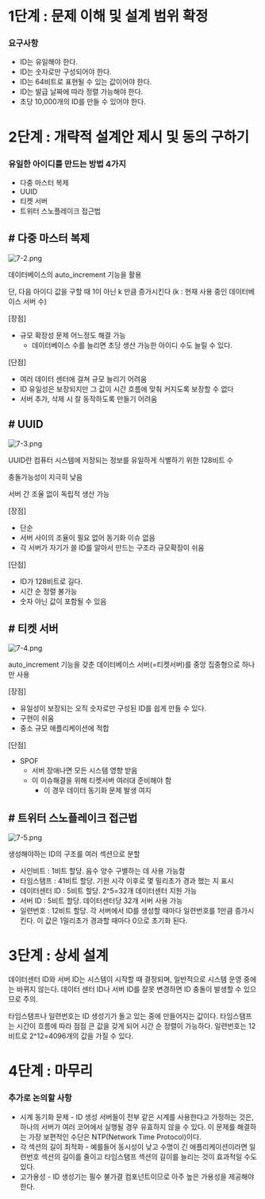 # 1단계 : 문제 이해 및 설계 범위 확정

### 요구사항

- ID는 유일해야 한다.
- ID는 숫자로만 구성되어야 한다.
- ID는 64비트로 표현될 수 있는 값이어야 한다.
- ID는 발급 날짜에 따라 정렬 가능해야 한다.
- 초당 10,000개의 ID를 만들 수 있어야 한다.

# 2단계 : 개략적 설계안 제시 및 동의 구하기

### 유일한 아이디를 만드는 방법 4가지

- 다중 마스터 복제
- UUID
- 티켓 서버
- 트위터 스노플레이크 접근법

## # 다중 마스터 복제

![7-2.png](https://s3-us-west-2.amazonaws.com/secure.notion-static.com/478fd944-aa19-4a55-904f-f1921bf82f7b/7-2.png)

데이터베이스의 auto_increment 기능을 활용

단, 다음 아이디 값을 구할 때 1이 아닌 k 만큼 증가시킨다 (k : 현재 사용 중인 데이터베이스 서버 수)

[장점]

- 규모 확장성 문제 어느정도 해결 가능
    - 데이터베이스 수를 늘리면 초당 생산 가능한 아이디 수도 늘릴 수 있다.

[단점]

- 여러 데이터 센터에 걸쳐 규모 늘리기 어려움
- ID 유일성은 보장되지만 그 값이 시간 흐름에 맞춰 커지도록 보장할 수 없다
- 서버 추가, 삭제 시 잘 동작하도록 만들기 어려움

## # UUID

![7-3.png](https://s3-us-west-2.amazonaws.com/secure.notion-static.com/d8a4d1a4-8003-4e06-b833-d9df17dde50a/7-3.png)

UUID란 컴퓨터 시스템에 저장되는 정보를 유일하게 식별하기 위한 128비트 수

충돌가능성이 지극히 낮음

서버 간 조율 없이 독립적 생산 가능

[장점] 

- 단순
- 서버 사이의 조율이 필요 없어 동기화 이슈 없음
- 각 서버가 자기가 쓸 ID를 알아서 만드는 구조라 규모확장이 쉬움

[단점]

- ID가 128비트로 길다.
- 시간 순 정렬 불가능
- 숫자 아닌 값이 포함될 수 있음

## # 티켓 서버

![7-4.png](https://s3-us-west-2.amazonaws.com/secure.notion-static.com/e786c28c-1758-49c6-8f63-d8aec583ffe2/7-4.png)

auto_increment 기능을 갖춘 데이터베이스 서버(=티켓서버)를 중앙 집중형으로 하나만 사용

[장점]

- 유일성이 보장되는 오직 숫자로만 구성된 ID를 쉽게 만들 수 있다.
- 구현이 쉬움
- 중소 규모 애플리케이션에 적합

[단점]

- SPOF
    - 서버 장애나면 모든 시스템 영향 받음
    - 이 이슈해결을 위해 티켓서버 여러대 준비해야 함
        - 이 경우 데이터 동기화 문제 발생 여지
        

## # 트위터 스노플레이크 접근법

![7-5.png](https://s3-us-west-2.amazonaws.com/secure.notion-static.com/5fe8f4a2-8ace-4e1f-90a8-ad69897f04ac/7-5.png)

생성해야하는 ID의 구조를 여러 섹션으로 분할

- 사인비트 : 1비트 할당. 음수 양수 구별하는 데 사용 가능함
- 타임스탬프 : 41비트 할당. 기원 시각 이후로 몇 밀리초가 경과 했는 지 표시
- 데이터센터 ID : 5비트 할당. 2^5=32개 데이터센터 지원 가능
- 서버 ID : 5비트 할당. 데이터센터당 32개 서버 사용 가능
- 일련번호 : 12비트 할당. 각 서버에서 ID를 생성할 때마다 일련번호를 1만큼 증가시킨다. 이 값은 1밀리초가 경과할 때마다 0으로 초기화 된다.

# 3단계 : 상세 설계

데이터센터 ID와 서버 ID는 시스템이 시작할 때 결정되며, 일반적으로 시스템 운영 중에는 바뀌지 않는다. 데이터 센터 ID나 서버 ID를 잘못 변경하면 ID 충돌이 발생할 수 있으므로 주의. 

타임스탬프나 일련번호는 ID 생성기가 돌고 있는 중에 만들어지는 값이다. 타임스탬프는 시간이 흐름에 따라 점점 큰 값을 갖게 되어 시간 순 정렬이 가능하다. 일련번호는 12비트로 2^12=4096개의 값을 가질 수 있다. 

# 4단계 : 마무리

### 추가로 논의할 사항

- 시계 동기화 문제 - ID 생성 서버들이 전부 같은 시계를 사용한다고 가정하는 것은, 하나의 서버가 여러 코어에서 실행될 경우 유효하지 않을 수 있다. 이 문제를 해결하는 가장 보편적인 수단은 NTP(Network Time Protocol)이다.
- 각 섹션의 길이 최적화 - 예를들어 동시성이 낮고 수명이 긴 애플리케이션이라면 일련번호 섹션의 길이를 줄이고 타임스탬프 섹션의 길이를 늘리는 것이 효과적일 수도 있다.
- 고가용성 - ID 생성기는 필수 불가결 컴포넌트이므로 아주 높은 가용성을 제공해야 한다.
